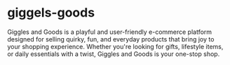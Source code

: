 # giggels-goods
Giggles and Goods is a playful and user-friendly e-commerce platform designed for selling quirky, fun, and everyday products that bring joy to your shopping experience. Whether you're looking for gifts, lifestyle items, or daily essentials with a twist, Giggles and Goods is your one-stop shop.

